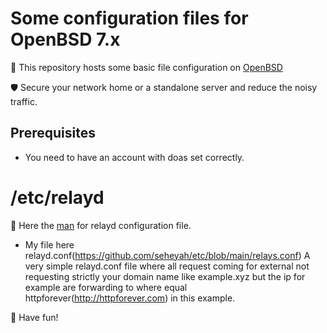 # Some configuration files for OpenBSD 7.x
🎯 This repository hosts some basic file configuration on [OpenBSD](https://www.openbsd.org)

🛡️ Secure your network home or a standalone server and reduce the noisy traffic.

## Prerequisites
 * You need to have an account with doas set correctly.

# /etc/relayd
📝 Here the [man](https://man.openbsd.org/relayd.conf) for relayd configuration file.

* My file here relayd.conf(https://github.com/seheyah/etc/blob/main/relays.conf)
A very simple relayd.conf file where all request coming for external not requesting strictly your domain name like example.xyz but the ip for example are forwarding to <sorry> where <sorry> equal httpforever(http://httpforever.com) in this example.

🐡 Have fun!
